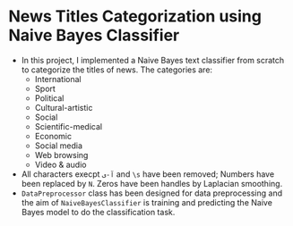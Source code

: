 # News Titles Categorization using Naive Bayes Classifier
* In this project, I implemented a Naive Bayes text classifier from scratch to categorize the titles of news. The categories are:
  * International
  * Sport
  * Political
  * Cultural-artistic
  * Social
  * Scientific-medical
  * Economic
  * Social media
  * Web browsing
  * Video & audio
* All characters execpt `آ-ی` and `\s` have been removed; Numbers have been replaced by `N`. Zeros have been handles by Laplacian smoothing.
* `DataPreprocessor` class has been designed for data preprocessing and the aim of `NaiveBayesClassifier` is training and predicting the Naive Bayes model to do the classification task.  
